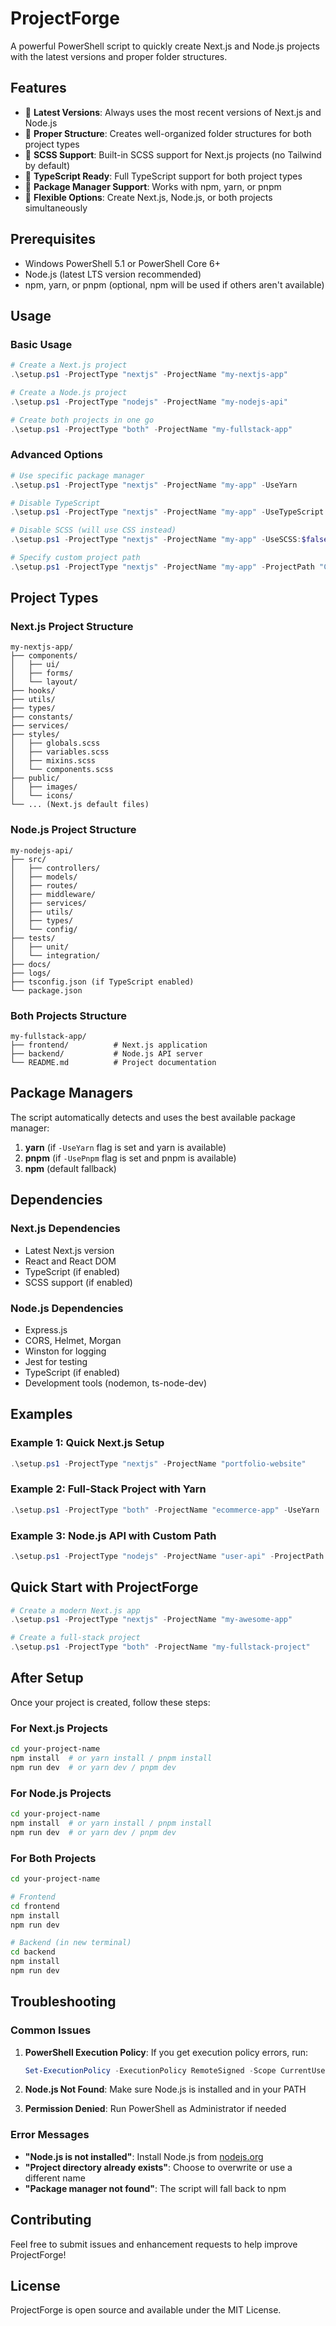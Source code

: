 # ProjectForge

A powerful PowerShell script to quickly create Next.js and Node.js projects with the latest versions and proper folder structures.

## Features

- 🚀 **Latest Versions**: Always uses the most recent versions of Next.js and Node.js
- 📁 **Proper Structure**: Creates well-organized folder structures for both project types
- 🎨 **SCSS Support**: Built-in SCSS support for Next.js projects (no Tailwind by default)
- 📝 **TypeScript Ready**: Full TypeScript support for both project types
- 🔧 **Package Manager Support**: Works with npm, yarn, or pnpm
- 🎯 **Flexible Options**: Create Next.js, Node.js, or both projects simultaneously

## Prerequisites

- Windows PowerShell 5.1 or PowerShell Core 6+
- Node.js (latest LTS version recommended)
- npm, yarn, or pnpm (optional, npm will be used if others aren't available)

## Usage

### Basic Usage

```powershell
# Create a Next.js project
.\setup.ps1 -ProjectType "nextjs" -ProjectName "my-nextjs-app"

# Create a Node.js project
.\setup.ps1 -ProjectType "nodejs" -ProjectName "my-nodejs-api"

# Create both projects in one go
.\setup.ps1 -ProjectType "both" -ProjectName "my-fullstack-app"
```

### Advanced Options

```powershell
# Use specific package manager
.\setup.ps1 -ProjectType "nextjs" -ProjectName "my-app" -UseYarn

# Disable TypeScript
.\setup.ps1 -ProjectType "nextjs" -ProjectName "my-app" -UseTypeScript:$false

# Disable SCSS (will use CSS instead)
.\setup.ps1 -ProjectType "nextjs" -ProjectName "my-app" -UseSCSS:$false

# Specify custom project path
.\setup.ps1 -ProjectType "nextjs" -ProjectName "my-app" -ProjectPath "C:\Projects"
```

## Project Types

### Next.js Project Structure

```
my-nextjs-app/
├── components/
│   ├── ui/
│   ├── forms/
│   └── layout/
├── hooks/
├── utils/
├── types/
├── constants/
├── services/
├── styles/
│   ├── globals.scss
│   ├── variables.scss
│   ├── mixins.scss
│   └── components.scss
├── public/
│   ├── images/
│   └── icons/
└── ... (Next.js default files)
```

### Node.js Project Structure

```
my-nodejs-api/
├── src/
│   ├── controllers/
│   ├── models/
│   ├── routes/
│   ├── middleware/
│   ├── services/
│   ├── utils/
│   ├── types/
│   └── config/
├── tests/
│   ├── unit/
│   └── integration/
├── docs/
├── logs/
├── tsconfig.json (if TypeScript enabled)
└── package.json
```

### Both Projects Structure

```
my-fullstack-app/
├── frontend/          # Next.js application
├── backend/           # Node.js API server
└── README.md          # Project documentation
```

## Package Managers

The script automatically detects and uses the best available package manager:

1. **yarn** (if `-UseYarn` flag is set and yarn is available)
2. **pnpm** (if `-UsePnpm` flag is set and pnpm is available)
3. **npm** (default fallback)

## Dependencies

### Next.js Dependencies
- Latest Next.js version
- React and React DOM
- TypeScript (if enabled)
- SCSS support (if enabled)

### Node.js Dependencies
- Express.js
- CORS, Helmet, Morgan
- Winston for logging
- Jest for testing
- TypeScript (if enabled)
- Development tools (nodemon, ts-node-dev)

## Examples

### Example 1: Quick Next.js Setup
```powershell
.\setup.ps1 -ProjectType "nextjs" -ProjectName "portfolio-website"
```

### Example 2: Full-Stack Project with Yarn
```powershell
.\setup.ps1 -ProjectType "both" -ProjectName "ecommerce-app" -UseYarn
```

### Example 3: Node.js API with Custom Path
```powershell
.\setup.ps1 -ProjectType "nodejs" -ProjectName "user-api" -ProjectPath "C:\APIs"
```

## Quick Start with ProjectForge

```powershell
# Create a modern Next.js app
.\setup.ps1 -ProjectType "nextjs" -ProjectName "my-awesome-app"

# Create a full-stack project
.\setup.ps1 -ProjectType "both" -ProjectName "my-fullstack-project"
```

## After Setup

Once your project is created, follow these steps:

### For Next.js Projects
```bash
cd your-project-name
npm install  # or yarn install / pnpm install
npm run dev  # or yarn dev / pnpm dev
```

### For Node.js Projects
```bash
cd your-project-name
npm install  # or yarn install / pnpm install
npm run dev  # or yarn dev / pnpm dev
```

### For Both Projects
```bash
cd your-project-name

# Frontend
cd frontend
npm install
npm run dev

# Backend (in new terminal)
cd backend
npm install
npm run dev
```

## Troubleshooting

### Common Issues

1. **PowerShell Execution Policy**: If you get execution policy errors, run:
   ```powershell
   Set-ExecutionPolicy -ExecutionPolicy RemoteSigned -Scope CurrentUser
   ```

2. **Node.js Not Found**: Make sure Node.js is installed and in your PATH

3. **Permission Denied**: Run PowerShell as Administrator if needed

### Error Messages

- **"Node.js is not installed"**: Install Node.js from [nodejs.org](https://nodejs.org/)
- **"Project directory already exists"**: Choose to overwrite or use a different name
- **"Package manager not found"**: The script will fall back to npm

## Contributing

Feel free to submit issues and enhancement requests to help improve ProjectForge!

## License

ProjectForge is open source and available under the MIT License.

